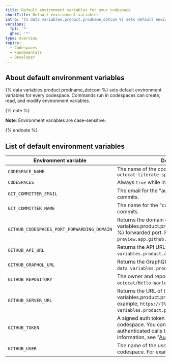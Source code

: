 ```yaml
---
title: Default environment variables for your codespace
shortTitle: Default environment variables
intro: '{% data variables.product.prodname_dotcom %} sets default environment variables for each codespace.'
versions:
  fpt: '*'
  ghec: '*'
type: overview
topics:
  - Codespaces
  - Fundamentals
  - Developer
---
```


## About default environment variables

{% data variables.product.prodname_dotcom %} sets default environment variables for every codespace. Commands run in codespaces can create, read, and modify environment variables.

{% note %}

**Note**: Environment variables are case-sensitive.

{% endnote %}

## List of default environment variables

| Environment variable | Description |
| ---------------------|------------ |
| `CODESPACE_NAME` | The name of the codespace For example, `octocat-literate-space-parakeet-mld5` |
| `CODESPACES` | Always `true` while in a codespace |
| `GIT_COMMITTER_EMAIL` | The email for the "author" field of future `git` commits. |
| `GIT_COMMITTER_NAME` | The name for the "committer" field of future `git` commits. |
| `GITHUB_CODESPACES_PORT_FORWARDING_DOMAIN`| Returns the domain of the {% data variables.product.prodname_github_codespaces %} forwarded port. For example, `preview.app.github.dev`. |
| `GITHUB_API_URL` | Returns the API URL. For example, `{% data variables.product.api_url_code %}`. |
| `GITHUB_GRAPHQL_URL` | Returns the GraphQL API URL. For example, `{% data variables.product.graphql_url_code %}`. |
| `GITHUB_REPOSITORY` | The owner and repository name. For example, `octocat/Hello-World`. |
| `GITHUB_SERVER_URL`| Returns the URL of the {% data variables.product.product_name %} server. For example, `https://{% data variables.product.product_url %}`. |
| `GITHUB_TOKEN` | A signed auth token representing the user in the codespace. You can use this to make authenticated calls to the GitHub API. For more information, see "[Authentication](/codespaces/codespaces-reference/security-in-github-codespaces#authentication)."  |
| `GITHUB_USER` | The name of the user that initiated the codespace. For example, `octocat`. |
